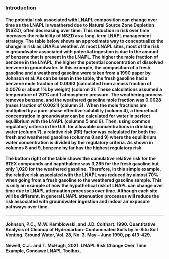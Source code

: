 <h3><b>Introduction</b></h3>

<h4>The potential risk associated with LNAPL composition can change over time as the LNAPL is weathered due to Natural Source Zone Depletion (NSZD), often decreasing over time.  This reduction in risk over time increases the reliability of NSZD as a long-term LNAPL management strategy. The table below shows an approximate way to conceptualize the change in risk as LNAPLs weather. At most LNAPL sites, most of the risk in groundwater associated with potential ingestion is due to the amount of benzene that is present in the LNAPL. The higher the mole fraction of benzene in the LNAPL, the higher the potential concentration of dissolved benzene in groundwater. In this example, the composition of a fresh gasoline and a weathered gasoline were taken from a 1990 paper by Johnson et al. As can be seen in the table, the fresh gasoline had a benzene mole fraction of 0.0093 (calculated from a mass fraction of 0.0076 or about 1% by weight) (column 2). These calculations assumed a temperature of 20°C and 1 atmosphere pressure. The weathering process removes benzene, and the weathered gasoline mole fraction was 0.0028 (mass fraction of 0.0021) (column 3). When the mole fractions are multiplied by a pure-phase effective solubility (column 4), a theoretical concentration in groundwater can be calculated for water in perfect equilibrium with the LNAPL (columns 5 and 6). Then, using common regulatory criteria in the U.S. for allowable concentrations in drinking water (column 7), a relative risk (RR) factor was calculated for both the fresh and weathered gasoline (columns 8 and 9) where the equilibrium water concentration is divided by the regulatory criteria. As shown in columns 8 and 9, benzene by far has the highest regulatory risk. 
<br><br>
The bottom right of the table shows the cumulative relative risk for the BTEX compounds and naphthalene was 3,285 for the fresh gasoline but only 1,020 for the weathered gasoline. Therefore, in this simple example, the relative risk associated with the LNAPL was reduced by almost 70% when going from a fresh gasoline to the weathered gasoline sample. This is only an example of how the hypothetical risk of LNAPL can change over time due to LNAPL attenuation processes over time.  Although each site will be different, in general LNAPL attenuation processes will reduce the risk associated with groundwater ingestion and indoor air exposure pathways over time. </h4>

<hr class="featurette-divider">

<h4>Johnson, P.C., M.W. Kemblowski, and J.D. Colthart. 1990. Quantitative Analysis of Cleanup of Hydrocarbon-Contaminated Soils by In-Situ Soil Venting. Ground Water, Vol. 28, No. 3. May – June 1990, pp 413-429.
<br><br>
Newell, C.J.. and T. McHugh, 2021.  LNAPL Risk Change Over Time Example,  Concawe LNAPL Toolbox.</h4>
